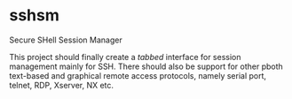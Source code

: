 # sshsm
Secure SHell Session Manager

This project should finally create a *tabbed* interface for session management mainly for SSH. There should also be support for other pboth text-based and graphical remote access protocols, namely serial port, telnet, RDP, Xserver, NX etc.
